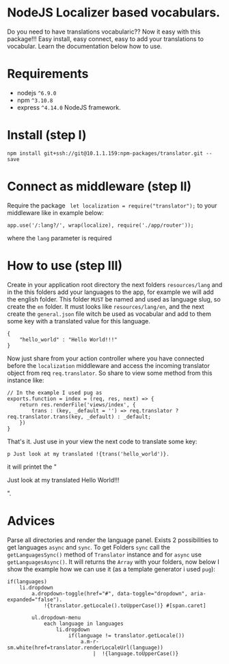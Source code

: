 # NodeJS Localizer based vocabulars.

Do you need to have translations vocabularic?? Now it easy with this package!!! Easy install, easy connect, easy to add your translations to vocabular. Learn the documentation below how to use.

# Requirements
 - nodejs ```^6.9.0```
 - npm ```^3.10.8```
 - express ```^4.14.0``` NodeJS framework.

# Install (step I)
    npm install git+ssh://git@10.1.1.159:npm-packages/translator.git --save

# Connect as middleware (step II)
Require the package ``` let localization = require("translator");``` to your middleware like in example below:
    
    app.use('/:lang?/', wrap(localize), require('./app/router'));
where the ```lang``` parameter is required

# How to use (step III)
Create in your application root directory the next folders ```resources/lang``` and in the this folders add your languages to the app, for example we will add the english folder. This folder ```MUST``` be named and used as language slug, so create the ```en``` folder. It must looks like ```resources/lang/en```,  and the next create the ```general.json``` file witch be used as vocabular and add to them some key with a translated value for this language.
```
{
    "hello_world" : "Hello World!!!"
}
```

Now just share from your action controller where you have connected before the ```localization``` middleware and access the incoming translator object from req ```req.translator```. So share to view some method from this instance like:
```
// In the example I used pug as 
exports.function = index = (req, res, next) => {
    return res.renderFile('views/index', {
        trans : (key, _default = '') => req.translator ? req.translator.trans(key, _default) : _default;
    })
}
```
That's it. Just use in your view the next code to translate some key:

``` 
p Just look at my translated !{trans('hello_world')}.

```

it will printet the "<p>Just look at my translated Hello World!!!</p>".


# Advices

Parse all directories and render the language panel. Exists 2 possibilities to get languages ```async``` and ```sync```. To get Folders ```sync``` call the ```getLanguagesSync()``` method of ```Translator``` instance and for ```async``` use ```getLanguagesAsync()```. It will returns the ```Array``` with your folders, now below I show the example how we can use it (as a template generator i used ```pug```):

```
if(languages)
    li.dropdown
        a.dropdown-toggle(href="#", data-toggle="dropdown", aria-expanded="false").
            !{translator.getLocale().toUpperCase()} #[span.caret]

        ul.dropdown-menu
            each language in languages
                li.dropdown
                    if(language != translator.getLocale())
	                    a.m-r-sm.white(href=translator.renderLocaleUrl(language))
	                        |  !{language.toUpperCase()}
```